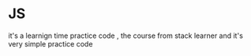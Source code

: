 # JS

it's a learnign time practice code , the course from stack learner and it's very simple practice code
